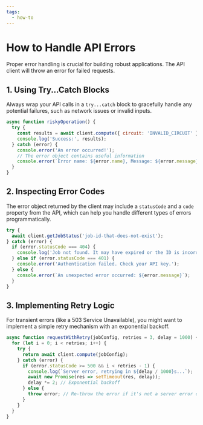 ```yaml
---
tags:
  - how-to
---
```

# How to Handle API Errors

Proper error handling is crucial for building robust applications. The API client will throw an error for failed requests.

## 1. Using Try...Catch Blocks
Always wrap your API calls in a `try...catch` block to gracefully handle any potential failures, such as network issues or invalid inputs.

```javascript
async function riskyOperation() {
  try {
    const results = await client.compute({ circuit: 'INVALID_CIRCUIT' });
    console.log('Success:', results);
  } catch (error) {
    console.error('An error occurred!');
    // The error object contains useful information
    console.error(`Error name: ${error.name}, Message: ${error.message}`);
  }
}
```

## 2. Inspecting Error Codes
The error object returned by the client may include a `statusCode` and a `code` property from the API, which can help you handle different types of errors programmatically.

```javascript
try {
  await client.getJobStatus('job-id-that-does-not-exist');
} catch (error) {
  if (error.statusCode === 404) {
    console.log('Job not found. It may have expired or the ID is incorrect.');
  } else if (error.statusCode === 401) {
    console.error('Authentication failed. Check your API key.');
  } else {
    console.error(`An unexpected error occurred: ${error.message}`);
  }
}
```

## 3. Implementing Retry Logic
For transient errors (like a 503 Service Unavailable), you might want to implement a simple retry mechanism with an exponential backoff.

```javascript
async function requestWithRetry(jobConfig, retries = 3, delay = 1000) {
  for (let i = 0; i < retries; i++) {
    try {
      return await client.compute(jobConfig);
    } catch (error) {
      if (error.statusCode >= 500 && i < retries - 1) {
        console.log(`Server error, retrying in ${delay / 1000}s...`);
        await new Promise(res => setTimeout(res, delay));
        delay *= 2; // Exponential backoff
      } else {
        throw error; // Re-throw the error if it's not a server error or retries are exhausted
      }
    }
  }
}
```

